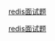 # 
[redis面试题](http://www.100mian.com/mianshi/dba/37381.html)

[redis面试题](http://java.jr-jr.com/2015/12/31/redis-vvv/#u9ED1_u540D_u5355_u3001_u5173_u6CE8_u5217_u8868_u3001_u7C89_u4E1D_u5217_u8868_u3001_u53CC_u5411_u5173_u6CE8_u5217_u8868)

